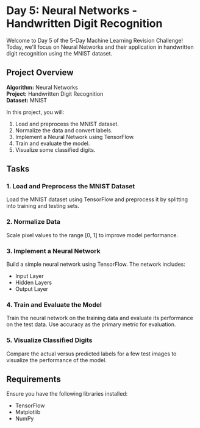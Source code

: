 # Day 5: Neural Networks - Handwritten Digit Recognition

Welcome to Day 5 of the 5-Day Machine Learning Revision Challenge! Today, we'll focus on Neural Networks and their application in handwritten digit recognition using the MNIST dataset.

## Project Overview

**Algorithm:** Neural Networks  
**Project:** Handwritten Digit Recognition  
**Dataset:** MNIST

In this project, you will:
1. Load and preprocess the MNIST dataset.
2. Normalize the data and convert labels.
3. Implement a Neural Network using TensorFlow.
4. Train and evaluate the model.
5. Visualize some classified digits.

## Tasks

### 1. Load and Preprocess the MNIST Dataset

Load the MNIST dataset using TensorFlow and preprocess it by splitting into training and testing sets.

### 2. Normalize Data

Scale pixel values to the range [0, 1] to improve model performance.

### 3. Implement a Neural Network

Build a simple neural network using TensorFlow. The network includes:
- Input Layer
- Hidden Layers
- Output Layer

### 4. Train and Evaluate the Model

Train the neural network on the training data and evaluate its performance on the test data. Use accuracy as the primary metric for evaluation.

### 5. Visualize Classified Digits

Compare the actual versus predicted labels for a few test images to visualize the performance of the model.

## Requirements

Ensure you have the following libraries installed:
- TensorFlow
- Matplotlib
- NumPy
